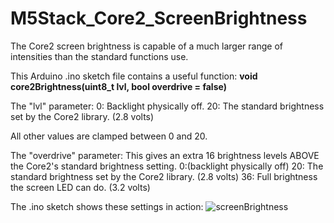 
# M5Stack_Core2_ScreenBrightness
The Core2 screen brightness is capable of a much larger range of intensities than the standard functions use.

This Arduino .ino sketch file contains a useful function: **void core2Brightness(uint8_t lvl, bool overdrive = false)**

The "lvl" parameter:
0: Backlight physically off.
20: The standard brightness set by the Core2 library. (2.8 volts)

All other values are clamped between 0 and 20.


The "overdrive" parameter:
This gives an extra 16 brightness levels ABOVE the Core2's standard brightness setting.
0:(backlight physically off)
20: The standard brightness set by the Core2 library. (2.8 volts)
36: Full brightness the screen LED can do. (3.2 volts)

The .ino sketch shows these settings in action:
![screenBrightness](https://user-images.githubusercontent.com/1586332/128865400-9b9cfd38-35c9-4c84-b473-0021d8c5de32.png)

